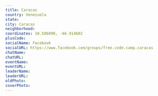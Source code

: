 ```yaml
---
title: Caracas
country: Venezuela
state: 
city: Caracas
neighborhood: 
coordinates: 10.506098, -66.914602
plusCode:
socialName: Facebook
socialURL: https://www.facebook.com/groups/free.code.camp.caracas
chatName:
chatURL:
eventName:
eventURL:
leaderName:
leaderURL:
oldPhoto: 
coverPhoto:
---
```

